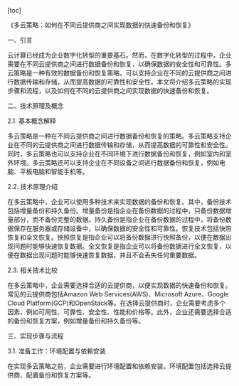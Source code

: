 
[toc]                    
                
                
《多云策略：如何在不同云提供商之间实现数据的快速备份和恢复》

一、引言

云计算已经成为企业数字化转型的重要基石。然而，在数字化转型的过程中，企业需要在不同云提供商之间进行数据备份和恢复，以确保数据的安全性和可靠性。多云策略是一种有效的数据备份和恢复策略，可以支持企业在不同的云提供商之间进行数据传输和存储，从而提高数据的可靠性和安全性。本文将介绍多云策略的实现步骤和流程，以及如何在不同的云提供商之间实现数据的快速备份和恢复。

二、技术原理及概念

2.1. 基本概念解释

多云策略是一种在不同云提供商之间进行数据备份和恢复的策略。多云策略支持企业在不同的云提供商之间进行数据传输和存储，从而提高数据的可靠性和安全性。同时，多云策略也可以支持企业在不同环境下进行数据备份和恢复，例如室内和室外环境。多云策略还可以支持企业在不同设备之间进行数据备份和恢复，例如电脑、平板电脑和智能手机等。

2.2. 技术原理介绍

在多云策略中，企业可以使用多种技术来实现数据的备份和恢复。其中，备份技术包括增量备份和持久备份。增量备份是指企业在备份数据的过程中，只备份数据增量部分，而不备份完整的数据。持久备份是指企业在备份数据的过程中，将备份数据保存在服务器或存储设备中，以确保数据的安全性和可靠性。恢复技术包括快照恢复和全文恢复。快照恢复是指企业可以将备份数据进行快照备份，以便在数据出现问题时能够快速恢复数据。全文恢复是指企业可以将备份数据进行全文恢复，以便在数据出现问题时能够快速恢复数据，并且不会丢失任何重要数据。

2.3. 相关技术比较

在多云策略中，企业需要选择合适的云提供商，以便实现数据的快速备份和恢复。常见的云提供商包括Amazon Web Services(AWS)、Microsoft Azure、Google Cloud Platform(GCP)和OpenStack等。在选择云提供商时，企业需要考虑多个因素，例如可用性、可靠性、安全性、性能和价格等。此外，企业还需要选择合适的备份和恢复方案，例如增量备份和持久备份等。

三、实现步骤与流程

3.1. 准备工作：环境配置与依赖安装

在实现多云策略之前，企业需要进行环境配置和依赖安装。环境配置包括选择云提供商、配置备份和恢复方案等。


